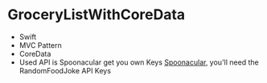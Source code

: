 # GroceryListWithCoreData
- Swift
- MVC Pattern
- CoreData
- Used API is Spoonacular get you own Keys [Spoonacular](https://spoonacular.com/food-api/docs#Random-Food-Joke), you'll need the RandomFoodJoke API Keys
